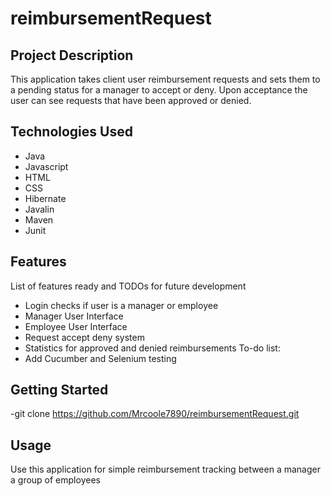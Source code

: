 # reimbursementRequest

## Project Description
This application takes client user reimbursement requests and sets them to a pending status for a manager to accept or deny. Upon acceptance the user can see requests that have been approved or denied. 
## Technologies Used
* Java
* Javascript
* HTML
* CSS
* Hibernate
* Javalin
* Maven
* Junit
## Features
List of features ready and TODOs for future development
* Login checks if user is a manager or employee
* Manager User Interface
* Employee User Interface
* Request accept deny system
* Statistics for approved and denied reimbursements
To-do list:
* Add Cucumber and Selenium testing
## Getting Started
   -git clone https://github.com/Mrcoole7890/reimbursementRequest.git
## Usage
Use this application for simple reimbursement tracking between a manager a group of employees
